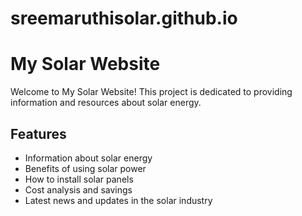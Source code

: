 # sreemaruthisolar.github.io
# My Solar Website

Welcome to My Solar Website! This project is dedicated to providing information and resources about solar energy.

## Features

- Information about solar energy
- Benefits of using solar power
- How to install solar panels
- Cost analysis and savings
- Latest news and updates in the solar industry
